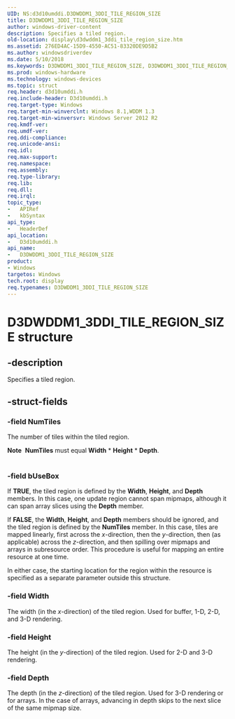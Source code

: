 ```yaml
---
UID: NS:d3d10umddi.D3DWDDM1_3DDI_TILE_REGION_SIZE
title: D3DWDDM1_3DDI_TILE_REGION_SIZE
author: windows-driver-content
description: Specifies a tiled region.
old-location: display\d3dwddm1_3ddi_tile_region_size.htm
ms.assetid: 276ED4AC-15D9-4550-AC51-83320DE9D5B2
ms.author: windowsdriverdev
ms.date: 5/10/2018
ms.keywords: D3DWDDM1_3DDI_TILE_REGION_SIZE, D3DWDDM1_3DDI_TILE_REGION_SIZE structure [Display Devices], d3d10umddi/D3DWDDM1_3DDI_TILE_REGION_SIZE, display.d3dwddm1_3ddi_tile_region_size
ms.prod: windows-hardware
ms.technology: windows-devices
ms.topic: struct
req.header: d3d10umddi.h
req.include-header: D3d10umddi.h
req.target-type: Windows
req.target-min-winverclnt: Windows 8.1,WDDM 1.3
req.target-min-winversvr: Windows Server 2012 R2
req.kmdf-ver: 
req.umdf-ver: 
req.ddi-compliance: 
req.unicode-ansi: 
req.idl: 
req.max-support: 
req.namespace: 
req.assembly: 
req.type-library: 
req.lib: 
req.dll: 
req.irql: 
topic_type:
-	APIRef
-	kbSyntax
api_type:
-	HeaderDef
api_location:
-	D3d10umddi.h
api_name:
-	D3DWDDM1_3DDI_TILE_REGION_SIZE
product:
- Windows
targetos: Windows
tech.root: display
req.typenames: D3DWDDM1_3DDI_TILE_REGION_SIZE
---
```


# D3DWDDM1_3DDI_TILE_REGION_SIZE structure


## -description


Specifies a tiled region.


## -struct-fields




### -field NumTiles

The number of tiles within the tiled region.

<div class="alert"><b>Note</b>  <b>NumTiles</b> must equal <b>Width</b> * <b>Height</b> * <b>Depth</b>.</div>
<div> </div>

### -field bUseBox

If <b>TRUE</b>, the tiled region is defined by the <b>Width</b>, <b>Height</b>, and <b>Depth</b> members. In this case, one update region cannot span mipmaps, although it can span array slices using the  <b>Depth</b> member.

If <b>FALSE</b>, the <b>Width</b>, <b>Height</b>, and <b>Depth</b> members should be ignored, and the tiled region is defined by the <b>NumTiles</b> member. In this case, tiles are mapped linearly, first across the <i>x</i>-direction, then the <i>y</i>-direction, then (as applicable) across the <i>z</i>-direction, and then spilling over mipmaps and arrays in subresource order. This procedure is useful for mapping an entire resource at one time.

In either case, the starting location for the region within the resource 
                  is specified as a separate parameter outside this structure.


### -field Width

The width (in the <i>x</i>-direction) of the tiled region. Used for buffer, 1-D, 2-D, and 3-D rendering.


### -field Height

The height (in the <i>y</i>-direction) of the tiled region. Used for 2-D and 3-D rendering.


### -field Depth

The depth (in the <i>z</i>-direction) of the tiled region. Used for 3-D rendering or for arrays. In the case of arrays, advancing in depth skips to the next slice of the same mipmap size.

